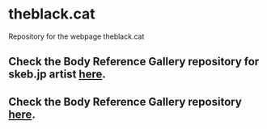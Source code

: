 # theblack.cat

Repository for the webpage theblack.cat  

## Check the Body Reference Gallery repository for skeb.jp artist [here](https://github.com/theBlackCat-OC/skeb-gallery).
## Check the Body Reference Gallery repository [here](https://github.com/theBlackCat-OC/reference-gallery).
